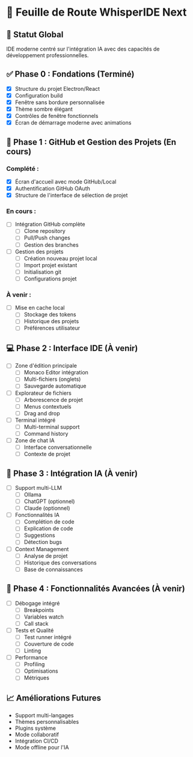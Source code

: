 # 🚀 Feuille de Route WhisperIDE Next

## 🎯 Statut Global
IDE moderne centré sur l'intégration IA avec des capacités de développement professionnelles.

## ✅ Phase 0 : Fondations (Terminé)
- [x] Structure du projet Electron/React
- [x] Configuration build
- [x] Fenêtre sans bordure personnalisée
- [x] Thème sombre élégant
- [x] Contrôles de fenêtre fonctionnels
- [x] Écran de démarrage moderne avec animations

## 🔨 Phase 1 : GitHub et Gestion des Projets (En cours)
### Complété :
- [x] Écran d'accueil avec mode GitHub/Local
- [x] Authentification GitHub OAuth
- [x] Structure de l'interface de sélection de projet

### En cours :
- [ ] Intégration GitHub complète
  - [ ] Clone repository
  - [ ] Pull/Push changes
  - [ ] Gestion des branches
- [ ] Gestion des projets
  - [ ] Création nouveau projet local
  - [ ] Import projet existant
  - [ ] Initialisation git
  - [ ] Configurations projet

### À venir :
- [ ] Mise en cache local
  - [ ] Stockage des tokens
  - [ ] Historique des projets
  - [ ] Préférences utilisateur

## 💻 Phase 2 : Interface IDE (À venir)
- [ ] Zone d'édition principale
  - [ ] Monaco Editor intégration
  - [ ] Multi-fichiers (onglets)
  - [ ] Sauvegarde automatique
- [ ] Explorateur de fichiers
  - [ ] Arborescence de projet
  - [ ] Menus contextuels
  - [ ] Drag and drop
- [ ] Terminal intégré
  - [ ] Multi-terminal support
  - [ ] Command history
- [ ] Zone de chat IA
  - [ ] Interface conversationnelle
  - [ ] Contexte de projet

## 🤖 Phase 3 : Intégration IA (À venir)
- [ ] Support multi-LLM
  - [ ] Ollama
  - [ ] ChatGPT (optionnel)
  - [ ] Claude (optionnel)
- [ ] Fonctionnalités IA
  - [ ] Complétion de code
  - [ ] Explication de code
  - [ ] Suggestions
  - [ ] Détection bugs
- [ ] Context Management
  - [ ] Analyse de projet
  - [ ] Historique des conversations
  - [ ] Base de connaissances

## 🔧 Phase 4 : Fonctionnalités Avancées (À venir)
- [ ] Débogage intégré
  - [ ] Breakpoints
  - [ ] Variables watch
  - [ ] Call stack
- [ ] Tests et Qualité
  - [ ] Test runner intégré
  - [ ] Couverture de code
  - [ ] Linting
- [ ] Performance
  - [ ] Profiling
  - [ ] Optimisations
  - [ ] Métriques

## 📈 Améliorations Futures
- Support multi-langages
- Thèmes personnalisables
- Plugins système
- Mode collaboratif
- Intégration CI/CD
- Mode offline pour l'IA